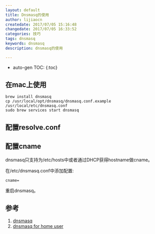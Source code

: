 ```yaml
---
layout: default
title: Dnsmasq的使用
author: lijiaocn
createdate: 2017/07/05 15:16:48
changedate: 2017/07/05 16:33:52
categories: 技巧
tags: dnsmasq
keywords: dnsmasq
description: dnsmasq的使用

---
```


* auto-gen TOC:
{:toc}

## 在mac上使用

	brew install dnsmasq
	cp /usr/local/opt/dnsmasq/dnsmasq.conf.example /usr/local/etc/dnsmasq.conf
	sudo brew services start dnsmasq

## 配置resolve.conf



## 配置cname

dnsmasq只支持为/etc/hosts中或者通过DHCP获得hostname做cname。

在/etc/dnsmasq.conf中添加配置:

	cname=

重启dnsmasq。

## 参考

1. [dnsmasq][1]
2. [dnsmasq for home user][2]

[1]: http://www.thekelleys.org.uk/dnsmasq/doc.html  "dnsmasq" 
[2]: https://mohan43u.wordpress.com/2012/08/06/dnsmasq-for-home-user/ "dnsmasq for home user"
